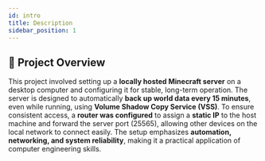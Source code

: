 ```yaml
---
id: intro
title: Description
sidebar_position: 1
---
```


## 📝 Project Overview

This project involved setting up a **locally hosted Minecraft server** on a desktop computer and configuring it for stable, long-term operation. The server is designed to automatically **back up world data every 15 minutes**, even while running, using **Volume Shadow Copy Service (VSS)**. To ensure consistent access, a **router was configured** to assign a **static IP** to the host machine and forward the server port (25565), allowing other devices on the local network to connect easily. The setup emphasizes **automation, networking, and system reliability**, making it a practical application of computer engineering skills.
